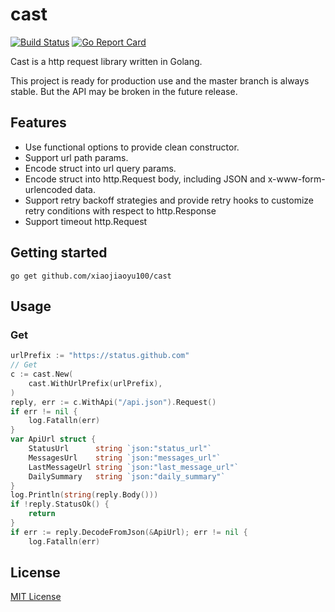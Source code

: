 # cast

[![Build Status](https://travis-ci.org/xiaojiaoyu100/cast.svg?branch=master)](https://travis-ci.org/xiaojiaoyu100/cast)
[![Go Report Card](https://goreportcard.com/badge/github.com/xiaojiaoyu100/cast)](https://goreportcard.com/report/github.com/xiaojiaoyu100/cast)

Cast is a http request library written in Golang.

This project is ready for production use and the master branch is always stable. But the API may be broken in the future release.

## Features

+ Use functional options to provide clean constructor.
+ Support url path params. 
+ Encode struct into url query params.
+ Encode struct into http.Request body, including JSON and x-www-form-urlencoded data.
+ Support retry backoff strategies and provide retry hooks to customize retry conditions with respect to http.Response
+ Support timeout http.Request


## Getting started

    go get github.com/xiaojiaoyu100/cast
    
## Usage

### Get

```go
urlPrefix := "https://status.github.com"
// Get
c := cast.New(
    cast.WithUrlPrefix(urlPrefix),
)
reply, err := c.WithApi("/api.json").Request()
if err != nil {
    log.Fatalln(err)
}
var ApiUrl struct {
    StatusUrl      string `json:"status_url"`
    MessagesUrl    string `json:"messages_url"`
    LastMessageUrl string `json:"last_message_url"`
    DailySummary   string `json:"daily_summary"`
}
log.Println(string(reply.Body()))
if !reply.StatusOk() {
    return
}
if err := reply.DecodeFromJson(&ApiUrl); err != nil {
    log.Fatalln(err)
```

## License

[MIT License](LICENSE)



